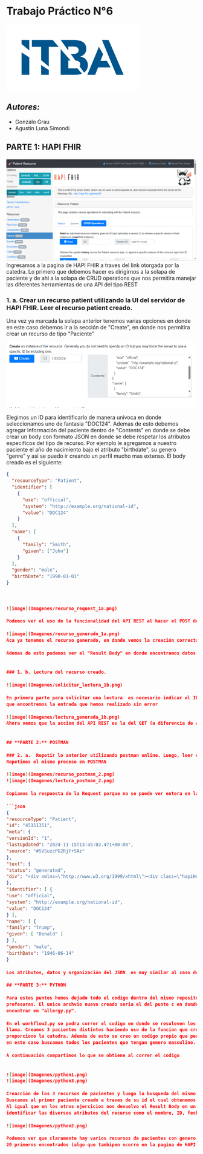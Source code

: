 # Trabajo Práctico N°6
![image](Imagenes/logoitba.png)

## _Autores:_ 
* Gonzalo Grau
* Agustín Luna Simondi

## **PARTE 1:** HAPI FHIR
![image](Imagenes/pagina_inicial_hapifhir.png)
Ingresamos a la pagina de HAPI FHIR a traves del link otorgada por la catedra. Lo primero que debemos hacer es 
dirigirnos a la solapa de paciente y de ahi a la solapa de CRUD operations que nos permitira manejar las
diferentes herramientas de una API del tipo REST

### 1. a. Crear un recurso patient utilizando la UI del servidor de HAPI FHIR. Leer el recurso patient creado.
Una vez ya marcada la solapa anterior tenemos varias opciones en donde en este caso debemos ir a la sección de "Create", en donde nos permitira crear un recurso de tipo "Paciente"

![image](Imagenes/crear_recurso_1a.png)

Elegimos un ID para identificarlo de manera univoca en donde seleccionamos uno de fantasia "DOC124". Ademas de esto debemos
agregar información del paciente dentro de "Contents" en donde se debe crear un body con formato JSON en donde se debe respetar los atributos especificos del tipo de recurso. Por ejemplo le agregamos a nuestro paciente el año de nacimiento bajo el atributo "birthdate", su genero "genre" y asi se puedo ir creando un perfil mucho mas extenso.
El body creado es el siguiente:
```json
{ 
  "resourceType": "Patient",
  "identifier": [
    {
      "use": "official",
      "system": "http://example.org/national-id",
      "value": "DOC124"
    }
  ],
  "name": [
    {
      "family": "Smith",
      "given": ["John"]
    }
  ],
  "gender": "male",
  "birthDate": "1990-01-01"
}



![image](Imagenes/recurso_request_1a.png)

Podemos ver el uso de la funcionalidad del API REST al hacer el POST del nuevo endpoint que hemos creado del recurso Paciente. También vemos el "Result Body" con datos propios que hemos metido en el JSON asi como otros que los proporciona la creación mediante HAPI FHIR como es el "system"

![image](Imagenes/recurso_generado_1a.png)
Aca ya tenemos el recurso generado, en donde vemos la creación correcta del paciente incluyendo datos como el nombre, fecha de nacimiento y genero.

Ademas de esto podemos ver el "Result Body" en donde encontramos datos adicionales que se inicializan al crean un nuevo recursco como puede ser su "id" siendo este 45151339 , algo que tendremos que tener en consideración cuando queramos hacer una busqueda


### 1. b. Lectura del recurso creado.

![image](Imagenes/solicitar_lectura_1b.png)

En primera parte para solicitar una lectura  es necesario indicar el ID pero no el que hemos asignado al paciente por nuestra cuenta sino aquel que crea de anera automatica HAPI FHIR que previamente indicamos como 4515139. Esto permitira
que encontremos la entrada que hemos realizado sin error

![image](Imagenes/lectura_generada_1b.png)
Ahora vemos que la accion del API REST es la del GET (a diferencia de antes que hicimos un POST ya que lo estabamos creando). El resto de solapas permanece totalmente igual ya que estaria mostrando el resultado de lectura  mostrnado los Result Narrative y Result Body iguales a los que hemos publicado previamente.


## **PARTE 2:** POSTMAN

### 2. a.  Repetir lo anterior utilizando postman online. Luego, leer el recurso creado.
Repetimos el mismo proceso en POSTMAN

![image](Imagenes/recurso_postman_2.png)
![image](Imagenes/lectura_postman_2.png)

Copiamos la respuesta de la Request porque no se puede ver entera en la pantalla

```json
{
"resourceType": "Patient",
"id": "45151351",
"meta": {
"versionId": "1",
"lastUpdated": "2024-11-15T13:45:02.471+00:00",
"source": "#SVSuzcPG2RjYrSAz"
},
"text": {
"status": "generated",
"div": "<div xmlns=\"http://www.w3.org/1999/xhtml\"><div class=\"hapiHeaderText\">Donald <b>TRUMP </b></div><table class=\"hapiPropertyTable\"><tbody><tr><td>Identifier</td><td>DOC124</td></tr><tr><td>Date of birth</td><td><span>14 June 1946</span></td></tr></tbody></table></div>"
},
"identifier": [ {
"use": "official",
"system": "http://example.org/national-id",
"value": "DOC124"
} ],
"name": [ {
"family": "Trump",
"given": [ "Donald" ]
} ],
"gender": "male",
"birthDate": "1946-06-14"
}

Los atributos, datos y organización del JSON  es muy similar al caso de HAPI-FHIR. Nuevamente podemos identificar las caracteristicas del paciente al final del JSON , siendo las primeras mismas mas sobre información del recurso en si , id , almacenamiento, historia de editado, entre otras cosas.

## **PARTE 3:** PYTHON

Para estos puntos hemos dejado todo el codigo dentro del mismo repositorio siguiendo la estructura compartida por las 
profesoras. El unico archvio nuevo creado seria el del punto c en donde se creo el recurso de "Allergy" el cual se puede
encontrar en "allergy.py".

En el workflow2.py se podra correr el codigo en donde se resuleven los puntos a,b y c con uso de las funciones a las que 
llama. Creamos 3 pacientes distintos haciendo uso de la funcion que crea dichos recursos basados en los codigos que 
proporciono la catedra. Además de esto se creo un codigo propio que permitiese hacer busqueda bajo parametros seleccionados,
en este caso buscamos todos los pacientes que tengan genero masculino. Por ultimo también optamos por crear el recurso de Allergy el cual indagamos en la documentación para saber como crearlo y declararlo correctamente.

A continuación compartimos lo que se obtiene al correr el codigo


![image](Imagenes/python1.png)
![image](Imagenes/python3.png)

Creacción de los 3 recursos de pacientes y luego la busqueda del mismo.
Buscamos al primer paciente creado a traves de su id el cual obtenemos una vez que hacemos el POST (Obtenemos el id que nos crea de por si el HAPI FHIR )
Al igual que en los otros ejercicios nos devuelvo el Result Body en un formato JSON. Si bien no es una maera muy estetica de mostrarla, podemos 
identificar las diversos atributos del recurso como el nombre, ID, fecha de nacimiento, entre otros lo que permite identificar al sujeto en cuestión.

![image](Imagenes/python2.png)

Podemos ver que claramente hay varios recursos de pacientes con genero masculino porlo que se muestran solamente los 
20 primeros encontrados (algo que tambipen ocurre en la pagina de HAPI FHIR)





